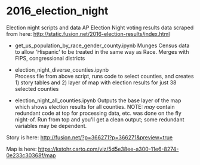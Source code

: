 # 2016_election_night
Election night scripts and data
AP Election Night voting results data scraped from here: http://static.fusion.net/2016-election-results/index.html

- get_us_population_by_race_gender_county.ipynb
Munges Census data to allow 'Hispanic' to be treated in the same way as Race. Merges with FIPS, congressional districts

- election_night_diverse_counties.ipynb	 
Process file from above script, runs code to select counties, and creates 1) story tables and 2) layer of map with election results for just 38 selected counties 

- election_night_all_counties.ipynb
Outputs the base layer of the map which shows election results for all counties. NOTE: *may* contain redundant code at top for processing data, etc. was done on the fly night-of. Run from top and you'll get a clean output; some redundant variables may be dependent. 

Story is here: 
http://fusion.net/?p=366271?p=366271&preview=true

Map is here: 
https://kstohr.carto.com/viz/5d5e38ee-a300-11e6-8274-0e233c30368f/map

